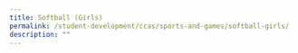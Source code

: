 ```yaml
---
title: Softball (Girls)
permalink: /student-development/ccas/sports-and-games/softball-girls/
description: ""
---
```

